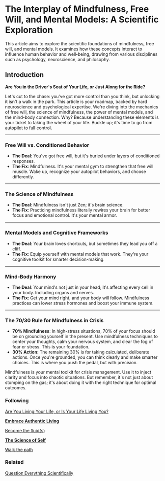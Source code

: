 # The Interplay of Mindfulness, Free Will, and Mental Models: A Scientific Exploration

This article aims to explore the scientific foundations of mindfulness, free will, and mental models. It examines how these concepts interact to influence human behavior and well-being, drawing from various disciplines such as psychology, neuroscience, and philosophy.

## Introduction

**Are You in the Driver's Seat of Your Life, or Just Along for the Ride?**

Let's cut to the chase: you've got more control than you think, but unlocking it isn't a walk in the park. This article is your roadmap, backed by hard neuroscience and psychological expertise. We're diving into the mechanics of free will, the science of mindfulness, the power of mental models, and the mind-body connection. Why? Because understanding these elements is your ticket to taking the wheel of your life. Buckle up; it's time to go from autopilot to full control.

---

### **Free Will vs. Conditioned Behavior**

- **The Deal**: You've got free will, but it's buried under layers of conditioned responses.
- **The Fix**: Mindfulness. It's your mental gym to strengthen that free will muscle. Wake up, recognize your autopilot behaviors, and choose differently.

---

### **The Science of Mindfulness**

- **The Deal**: Mindfulness isn't just Zen; it's brain science.
- **The Fix**: Practicing mindfulness literally rewires your brain for better focus and emotional control. It's your mental armor.

---

### **Mental Models and Cognitive Frameworks**

- **The Deal**: Your brain loves shortcuts, but sometimes they lead you off a cliff.
- **The Fix**: Equip yourself with mental models that work. They're your cognitive toolkit for smarter decision-making.

---

### **Mind-Body Harmony**

- **The Deal**: Your mind's not just in your head; it's affecting every cell in your body. Including organs and nerves.
- **The Fix**: Get your mind right, and your body will follow. Mindfulness practices can lower stress hormones and boost your immune system.

---

### **The 70/30 Rule for Mindfulness in Crisis**

- **70% Mindfulness**: In high-stress situations, 70% of your focus should be on grounding yourself in the present. Use mindfulness techniques to center your thoughts, calm your nervous system, and clear the fog of fear or stress. This is your foundation.
- **30% Action**: The remaining 30% is for taking calculated, deliberate actions. Once you're grounded, you can think clearly and make smarter choices. This is where you push the pedal, but with precision.

Mindfulness is your mental toolkit for crisis management. Use it to inject clarity and focus into chaotic situations. But remember, it's not just about stomping on the gas; it's about doing it with the right technique for optimal outcomes.

### Following

[Are You Living Your Life, or Is Your Life Living You?](Are%20You%20Living%20Your%20Life,%20or%20Is%20Your%20Life%20Living%20Y%205e92b86bc7584256a4695c2647506e63.md) 

[**Embrace Authentic Living**](Embrace%20Authentic%20Living%20112e972300224043b508a094eed04802.md)

[Become the fluid(s)](Become%20the%20fluid(s)%20f9399e9e03d84a85ba3400a7836006a4.md)

[**The Science of Self**](The%20Science%20of%20Self%205b8b248fed8c4a59bcb34b5079690493.md)

[Walk the path](Walk%20the%20path%20fa09b82b826340f4a9df892dac84d785.md) 

### Related

[Question Everything Scientifically](Question%20Everything%20Scientifically%202eb4a737eda240e69e9194588743d7b1.md)